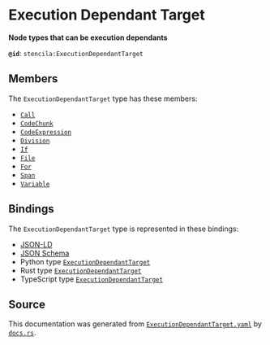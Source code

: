 # Execution Dependant Target

**Node types that can be execution dependants**

**`@id`**: `stencila:ExecutionDependantTarget`

## Members

The `ExecutionDependantTarget` type has these members:

- [`Call`](https://github.com/stencila/stencila/blob/main/docs/reference/schema/flow/call.md)
- [`CodeChunk`](https://github.com/stencila/stencila/blob/main/docs/reference/schema/code/code-chunk.md)
- [`CodeExpression`](https://github.com/stencila/stencila/blob/main/docs/reference/schema/code/code-expression.md)
- [`Division`](https://github.com/stencila/stencila/blob/main/docs/reference/schema/style/division.md)
- [`If`](https://github.com/stencila/stencila/blob/main/docs/reference/schema/flow/if.md)
- [`File`](https://github.com/stencila/stencila/blob/main/docs/reference/schema/works/file.md)
- [`For`](https://github.com/stencila/stencila/blob/main/docs/reference/schema/flow/for.md)
- [`Span`](https://github.com/stencila/stencila/blob/main/docs/reference/schema/style/span.md)
- [`Variable`](https://github.com/stencila/stencila/blob/main/docs/reference/schema/flow/variable.md)

## Bindings

The `ExecutionDependantTarget` type is represented in these bindings:

- [JSON-LD](https://stencila.dev/ExecutionDependantTarget.jsonld)
- [JSON Schema](https://stencila.dev/ExecutionDependantTarget.schema.json)
- Python type [`ExecutionDependantTarget`](https://github.com/stencila/stencila/blob/main/python/python/stencila/types/execution_dependant_target.py)
- Rust type [`ExecutionDependantTarget`](https://github.com/stencila/stencila/blob/main/rust/schema/src/types/execution_dependant_target.rs)
- TypeScript type [`ExecutionDependantTarget`](https://github.com/stencila/stencila/blob/main/typescript/src/types/ExecutionDependantTarget.ts)

## Source

This documentation was generated from [`ExecutionDependantTarget.yaml`](https://github.com/stencila/stencila/blob/main/schema/ExecutionDependantTarget.yaml) by [`docs.rs`](https://github.com/stencila/stencila/blob/main/rust/schema-gen/src/docs.rs).